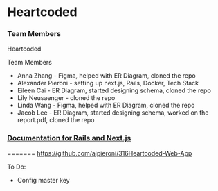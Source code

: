 # Heartcoded
### Team Members

<!-- list your team members, state that you choose the open project option, and pick a short, catchy name for your team. -->
Heartcoded

Team Members
- Anna Zhang - Figma, helped with ER Diagram, cloned the repo
- Alexander Pieroni - setting up next.js, Rails, Docker, Tech Stack
- Eileen Cai - ER Diagram, started designing schema, cloned the repo
- Lily Neusaenger - cloned the repo
- Linda Wang - Figma, helped with ER Diagram, cloned the repo
- Jacob Lee - ER Diagram, started designing schema, worked on the report.pdf, cloned the repo

### [Documentation for Rails and Next.js](https://medium.com/@raphox/rails-and-next-js-the-perfect-combination-for-modern-web-development-final-part-a88af492a00)
=======
https://github.com/ajpieroni/316Heartcoded-Web-App 

To Do:
- Config master key
